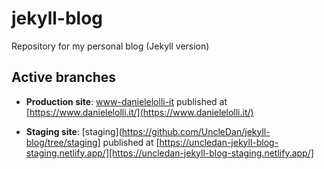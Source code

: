 # jekyll-blog
Repository for my personal blog (Jekyll version)

## Active branches


* **Production site**: [www-danielelolli-it](https://github.com/UncleDan/jekyll-blog/tree/www-danielelolli-it) published at [https://www.danielelolli.it/](https://www.danielelolli.it/)


* **Staging site**: [staging](https://github.com/UncleDan/jekyll-blog/tree/staging] published at [https://uncledan-jekyll-blog-staging.netlify.app/][https://uncledan-jekyll-blog-staging.netlify.app/]

